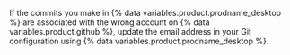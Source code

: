 If the commits you make in {% data variables.product.prodname_desktop %} are associated with the wrong account on {% data variables.product.github %}, update the email address in your Git configuration using {% data variables.product.prodname_desktop %}.
